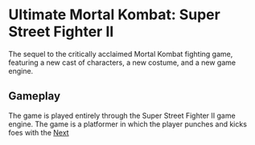 # Ultimate Mortal Kombat: Super Street Fighter II

The sequel to the critically acclaimed Mortal Kombat fighting game, featuring a new cast of characters, a new costume, and a new game engine.  
  
  

## Gameplay

The game is played entirely through the Super Street Fighter II   game engine. The game is a platformer in which the player punches and kicks foes with the
[Next](326.md)